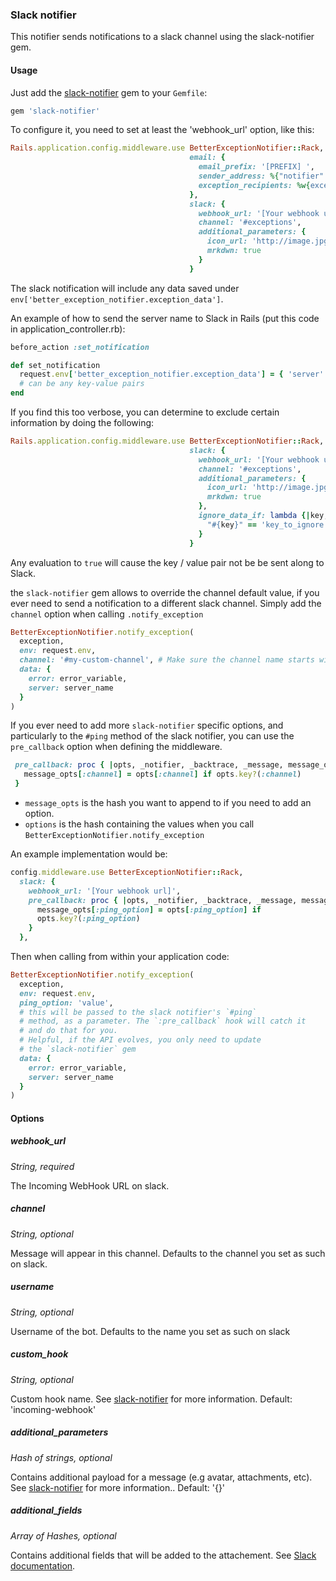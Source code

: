 ### Slack notifier

This notifier sends notifications to a slack channel using the slack-notifier gem.

#### Usage

Just add the [slack-notifier](https://github.com/stevenosloan/slack-notifier) gem to your `Gemfile`:

```ruby
gem 'slack-notifier'
```

To configure it, you need to set at least the 'webhook_url' option, like this:

```ruby
Rails.application.config.middleware.use BetterExceptionNotifier::Rack,
                                        email: {
                                          email_prefix: '[PREFIX] ',
                                          sender_address: %{"notifier" <notifier@example.com>},
                                          exception_recipients: %w{exceptions@example.com}
                                        },
                                        slack: {
                                          webhook_url: '[Your webhook url]',
                                          channel: '#exceptions',
                                          additional_parameters: {
                                            icon_url: 'http://image.jpg',
                                            mrkdwn: true
                                          }
                                        }
```

The slack notification will include any data saved under `env['better_exception_notifier.exception_data']`.

An example of how to send the server name to Slack in Rails (put this code in application_controller.rb):

```ruby
before_action :set_notification

def set_notification
  request.env['better_exception_notifier.exception_data'] = { 'server' => request.env['SERVER_NAME'] }
  # can be any key-value pairs
end
```

If you find this too verbose, you can determine to exclude certain information by doing the following:

```ruby
Rails.application.config.middleware.use BetterExceptionNotifier::Rack,
                                        slack: {
                                          webhook_url: '[Your webhook url]',
                                          channel: '#exceptions',
                                          additional_parameters: {
                                            icon_url: 'http://image.jpg',
                                            mrkdwn: true
                                          },
                                          ignore_data_if: lambda {|key, value|
                                            "#{key}" == 'key_to_ignore' || value.is_a?(ClassToBeIgnored)
                                          }
                                        }
```

Any evaluation to `true` will cause the key / value pair not be be sent along to Slack.


the `slack-notifier` gem allows to override the channel default value, if you ever
need to send a notification to a different slack channel. Simply add the
`channel` option when calling `.notify_exception`

```ruby
BetterExceptionNotifier.notify_exception(
  exception,
  env: request.env,
  channel: '#my-custom-channel', # Make sure the channel name starts with `#`
  data: {
    error: error_variable,
    server: server_name
  }
)
```

If you ever need to add more `slack-notifier` specific options, and
particularly to the `#ping` method of the slack notifier, you can use
the `pre_callback` option when defining the middleware.
```ruby
 pre_callback: proc { |opts, _notifier, _backtrace, _message, message_opts|
   message_opts[:channel] = opts[:channel] if opts.key?(:channel)
 }

```
- `message_opts` is the hash you want to append to if you need to add an option.
- `options` is the hash containing the values when you call
  `BetterExceptionNotifier.notify_exception`

An example implementation would be:
```ruby
config.middleware.use BetterExceptionNotifier::Rack,
  slack: {
    webhook_url: '[Your webhook url]',
    pre_callback: proc { |opts, _notifier, _backtrace, _message, message_opts|
      message_opts[:ping_option] = opts[:ping_option] if
      opts.key?(:ping_option)
    }
  },
```
Then when calling from within your application code:
```ruby
BetterExceptionNotifier.notify_exception(
  exception,
  env: request.env,
  ping_option: 'value',
  # this will be passed to the slack notifier's `#ping`
  # method, as a parameter. The `:pre_callback` hook will catch it
  # and do that for you.
  # Helpful, if the API evolves, you only need to update
  # the `slack-notifier` gem
  data: {
    error: error_variable,
    server: server_name
  }
)

```
#### Options

##### webhook_url

*String, required*

The Incoming WebHook URL on slack.

##### channel

*String, optional*

Message will appear in this channel. Defaults to the channel you set as such on slack.

##### username

*String, optional*

Username of the bot. Defaults to the name you set as such on slack

##### custom_hook

*String, optional*

Custom hook name. See [slack-notifier](https://github.com/stevenosloan/slack-notifier#custom-hook-name) for
more information. Default: 'incoming-webhook'

##### additional_parameters

*Hash of strings, optional*

Contains additional payload for a message (e.g avatar, attachments, etc). See [slack-notifier](https://github.com/stevenosloan/slack-notifier#additional-parameters) for more information.. Default: '{}'

##### additional_fields

*Array of Hashes, optional*

Contains additional fields that will be added to the attachement. See [Slack documentation](https://api.slack.com/docs/message-attachments).
